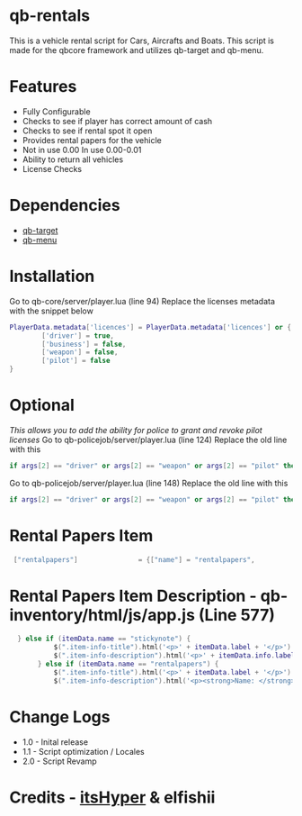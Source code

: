 # qb-rentals
This is a vehicle rental script for Cars, Aircrafts and Boats. This script is made for the qbcore framework and utilizes qb-target and qb-menu.

# Features
- Fully Configurable
- Checks to see if player has correct amount of cash
- Checks to see if rental spot it open
- Provides rental papers for the vehicle
- Not in use 0.00 In use 0.00-0.01
- Ability to return all vehicles 
- License Checks

# Dependencies 
- [qb-target](https://github.com/BerkieBb/qb-target)
- [qb-menu](https://github.com/qbcore-framework/qb-menu)

# Installation
Go to qb-core/server/player.lua (line 94)
Replace the licenses metadata with the snippet below
```lua
PlayerData.metadata['licences'] = PlayerData.metadata['licences'] or {
        ['driver'] = true,
        ['business'] = false,
        ['weapon'] = false,
        ['pilot'] = false
}
```
# Optional
*This allows you to add the ability for police to grant and revoke pilot licenses*
Go to qb-policejob/server/player.lua (line 124)
Replace the old line with this
```lua
if args[2] == "driver" or args[2] == "weapon" or args[2] == "pilot" then
```
Go to qb-policejob/server/player.lua (line 148)
Replace the old line with this
```lua
if args[2] == "driver" or args[2] == "weapon" or args[2] == "pilot" then
```
 
# Rental Papers Item
 
 ```lua
  ["rentalpapers"]				 = {["name"] = "rentalpapers", 					["label"] = "Rental Papers", 			["weight"] = 0, 		["type"] = "item", 		["image"] = "rentalpapers.png", 		["unique"] = true, 		["useable"] = false, 	["shouldClose"] = false, 	["combinable"] = nil, 	["description"] = "Yea, this is my car i can prove it!"},
  ```
  # Rental Papers Item Description - qb-inventory/html/js/app.js (Line 577)
  
 ```lua
   } else if (itemData.name == "stickynote") {
            $(".item-info-title").html('<p>' + itemData.label + '</p>')
            $(".item-info-description").html('<p>' + itemData.info.label + '</p>');
        } else if (itemData.name == "rentalpapers") {
            $(".item-info-title").html('<p>' + itemData.label + '</p>')
            $(".item-info-description").html('<p><strong>Name: </strong><span>'+ itemData.info.firstname + '</span></p><p><strong>Last Name: </strong><span>'+ itemData.info.lastname+ '</span></p><p><strong>Plate: </strong><span>'+ itemData.info.plate + '<p><strong>Model: </strong><span>'+ itemData.info.model +'</span></p>');
```
# Change Logs
- 1.0 - Inital release
- 1.1 - Script optimization / Locales
- 2.0 - Script Revamp

# Credits - [itsHyper](https://github.com/itsHyper) & elfishii 
